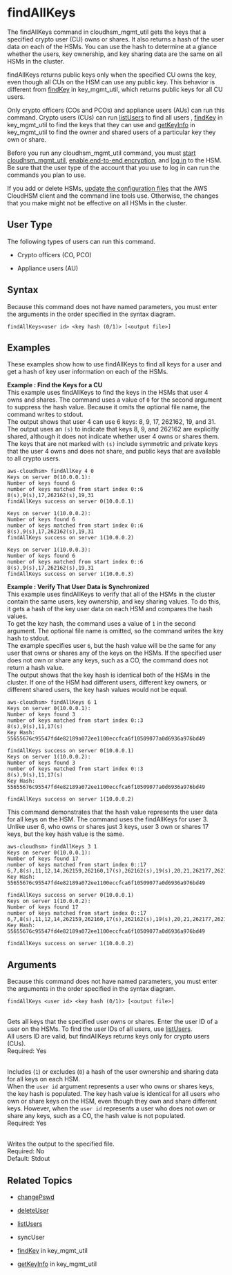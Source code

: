 # findAllKeys<a name="cloudhsm_mgmt_util-findAllKeys"></a>

The findAllKeys command in cloudhsm\_mgmt\_util gets the keys that a specified crypto user \(CU\) owns or shares\. It also returns a hash of the user data on each of the HSMs\. You can use the hash to determine at a glance whether the users, key ownership, and key sharing data are the same on all HSMs in the cluster\.

findAllKeys returns public keys only when the specified CU owns the key, even though all CUs on the HSM can use any public key\. This behavior is different from [findKey](key_mgmt_util-findKey.md) in key\_mgmt\_util, which returns public keys for all CU users\.

Only crypto officers \(COs and PCOs\) and appliance users \(AUs\) can run this command\. Crypto users \(CUs\) can run [listUsers](cloudhsm_mgmt_util-listUsers.md) to find all users , [findKey](key_mgmt_util-findKey.md) in key\_mgmt\_util to find the keys that they can use and [getKeyInfo](key_mgmt_util-getKeyInfo.md) in key\_mgmt\_util to find the owner and shared users of a particular key they own or share\.

Before you run any cloudhsm\_mgmt\_util command, you must [start cloudhsm\_mgmt\_util](cloudhsm_mgmt_util-getting-started.md#cloudhsm_mgmt_util-start), [enable end\-to\-end encryption](cloudhsm_mgmt_util-getting-started.md#cloudhsm_mgmt_util-enable_e2e), and [log in](cloudhsm_mgmt_util-getting-started.md#cloudhsm_mgmt_util-log-in) to the HSM\. Be sure that the user type of the account that you use to log in can run the commands you plan to use\.

If you add or delete HSMs, [update the configuration files](cloudhsm_mgmt_util-getting-started.md#cloudhsm_mgmt_util-setup) that the AWS CloudHSM client and the command line tools use\. Otherwise, the changes that you make might not be effective on all HSMs in the cluster\.

## User Type<a name="findAllKeys-userType"></a>

The following types of users can run this command\.

+ Crypto officers \(CO, PCO\)

+ Appliance users \(AU\)

## Syntax<a name="findAllKeys-syntax"></a>

Because this command does not have named parameters, you must enter the arguments in the order specified in the syntax diagram\.

```
findAllKeys<user id> <key hash (0/1)> [<output file>]
```

## Examples<a name="findAllKeys-examples"></a>

These examples show how to use findAllKeys to find all keys for a user and get a hash of key user information on each of the HSMs\.

**Example : Find the Keys for a CU**  
This example uses findAllKeys to find the keys in the HSMs that user 4 owns and shares\. The command uses a value of `0` for the second argument to suppress the hash value\. Because it omits the optional file name, the command writes to stdout\.  
The output shows that user 4 can use 6 keys: 8, 9, 17, 262162, 19, and 31\. The output uses an `(s)` to indicate that keys 8, 9, and 262162 are explicitly shared, although it does not indicate whether user 4 owns or shares them\. The keys that are not marked with `(s)` include symmetric and private keys that the user 4 owns and does not share, and public keys that are available to all crypto users\.   

```
aws-cloudhsm> findAllKey 4 0
Keys on server 0(10.0.0.1):
Number of keys found 6
number of keys matched from start index 0::6
8(s),9(s),17,262162(s),19,31
findAllKeys success on server 0(10.0.0.1)

Keys on server 1(10.0.0.2):
Number of keys found 6
number of keys matched from start index 0::6
8(s),9(s),17,262162(s),19,31
findAllKeys success on server 1(10.0.0.2)

Keys on server 1(10.0.0.3):
Number of keys found 6
number of keys matched from start index 0::6
8(s),9(s),17,262162(s),19,31
findAllKeys success on server 1(10.0.0.3)
```

**Example : Verify That User Data is Synchronized**  
This example uses findAllKeys to verify that all of the HSMs in the cluster contain the same users, key ownership, and key sharing values\. To do this, it gets a hash of the key user data on each HSM and compares the hash values\.  
To get the key hash, the command uses a value of `1` in the second argument\. The optional file name is omitted, so the command writes the key hash to stdout\.   
The example specifies user `6`, but the hash value will be the same for any user that owns or shares any of the keys on the HSMs\. If the specified user does not own or share any keys, such as a CO, the command does not return a hash value\.   
The output shows that the key hash is identical both of the HSMs in the cluster\. If one of the HSM had different users, different key owners, or different shared users, the key hash values would not be equal\.  

```
aws-cloudhsm> findAllKeys 6 1
Keys on server 0(10.0.0.1):
Number of keys found 3
number of keys matched from start index 0::3
8(s),9(s),11,17(s)
Key Hash:
55655676c95547fd4e82189a072ee1100eccfca6f10509077a0d6936a976bd49

findAllKeys success on server 0(10.0.0.1)
Keys on server 1(10.0.0.2):
Number of keys found 3
number of keys matched from start index 0::3
8(s),9(s),11,17(s)
Key Hash:
55655676c95547fd4e82189a072ee1100eccfca6f10509077a0d6936a976bd49

findAllKeys success on server 1(10.0.0.2)
```
This command demonstrates that the hash value represents the user data for all keys on the HSM\. The command uses the findAllKeys for user 3\. Unlike user 6, who owns or shares just 3 keys, user 3 own or shares 17 keys, but the key hash value is the same\.  

```
aws-cloudhsm> findAllKeys 3 1
Keys on server 0(10.0.0.1):
Number of keys found 17
number of keys matched from start index 0::17
6,7,8(s),11,12,14,262159,262160,17(s),262162(s),19(s),20,21,262177,262179,262180,262181
Key Hash:
55655676c95547fd4e82189a072ee1100eccfca6f10509077a0d6936a976bd49

findAllKeys success on server 0(10.0.0.1)
Keys on server 1(10.0.0.2):
Number of keys found 17
number of keys matched from start index 0::17
6,7,8(s),11,12,14,262159,262160,17(s),262162(s),19(s),20,21,262177,262179,262180,262181
Key Hash:
55655676c95547fd4e82189a072ee1100eccfca6f10509077a0d6936a976bd49

findAllKeys success on server 1(10.0.0.2)
```

## Arguments<a name="findAllKeys-params"></a>

Because this command does not have named parameters, you must enter the arguments in the order specified in the syntax diagram\.

```
findAllKeys <user id> <key hash (0/1)> [<output file>]
```

**<user id>**  
Gets all keys that the specified user owns or shares\. Enter the user ID of a user on the HSMs\. To find the user IDs of all users, use [listUsers](cloudhsm_mgmt_util-listUsers.md)\.  
All users ID are valid, but findAllKeys returns keys only for crypto users \(CUs\)\.  
Required: Yes

**<key hash>**  
Includes \(`1`\) or excludes \(`0`\) a hash of the user ownership and sharing data for all keys on each HSM\.  
When the `user id` argument represents a user who owns or shares keys, the key hash is populated\. The key hash value is identical for all users who own or share keys on the HSM, even though they own and share different keys\. However, when the `user id` represents a user who does not own or share any keys, such as a CO, the hash value is not populated\.  
Required: Yes

**<output file>**  
Writes the output to the specified file\.   
Required: No  
Default: Stdout

## Related Topics<a name="findAllKeys-seealso"></a>

+ [changePswd](cloudhsm_mgmt_util-changePswd.md)

+ [deleteUser](cloudhsm_mgmt_util-deleteUser.md)

+ [listUsers](cloudhsm_mgmt_util-listUsers.md)

+ syncUser

+ [findKey](key_mgmt_util-findKey.md) in key\_mgmt\_util

+ [getKeyInfo](key_mgmt_util-getKeyInfo.md) in key\_mgmt\_util